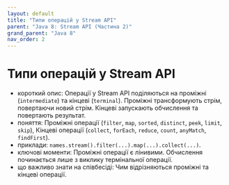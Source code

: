 ```yaml
---
layout: default
title: "Типи операцій у Stream API"
parent: "Java 8: Stream API (Частина 2)"
grand_parent: "Java 8"
nav_order: 2
---
```


# Типи операцій у Stream API

*   короткий опис: Операції у Stream API поділяються на проміжні (`intermediate`) та кінцеві (`terminal`). Проміжні трансформують стрім, повертаючи новий стрім. Кінцеві запускають обчислення та повертають результат.
*   поняття: Проміжні операції (`filter`, `map`, `sorted`, `distinct`, `peek`, `limit`, `skip`), Кінцеві операції (`collect`, `forEach`, `reduce`, `count`, `anyMatch`, `findFirst`).
*   приклади: `names.stream().filter(...).map(...).collect(...)`.
*   ключові моменти: Проміжні операції є лінивими. Обчислення починається лише з виклику термінальної операції.
*   що важливо знати на співбесіді: Чим відрізняються проміжні та кінцеві операції.
